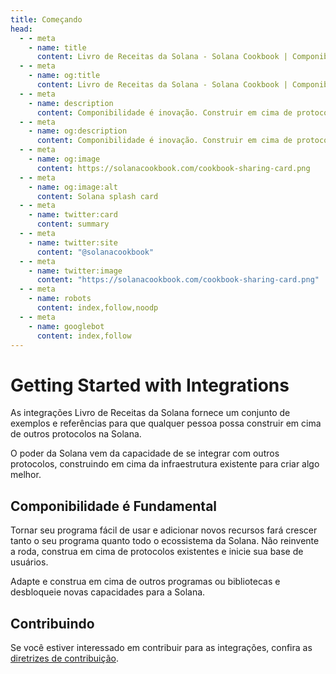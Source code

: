 ```yaml
---
title: Começando
head:
  - - meta
    - name: title
      content: Livro de Receitas da Solana - Solana Cookbook | Componibilidade e Integrações
  - - meta
    - name: og:title
      content: Livro de Receitas da Solana - Solana Cookbook | Componibilidade e Integrações
  - - meta
    - name: description
      content: Componibilidade é inovação. Construir em cima de protocolos na Solana desbloqueia novas capacidades e possibilidades.
  - - meta
    - name: og:description
      content: Componibilidade é inovação. Construir em cima de protocolos na Solana desbloqueia novas capacidades e possibilidades.
  - - meta
    - name: og:image
      content: https://solanacookbook.com/cookbook-sharing-card.png
  - - meta
    - name: og:image:alt
      content: Solana splash card
  - - meta
    - name: twitter:card
      content: summary
  - - meta
    - name: twitter:site
      content: "@solanacookbook"
  - - meta
    - name: twitter:image
      content: "https://solanacookbook.com/cookbook-sharing-card.png"
  - - meta
    - name: robots
      content: index,follow,noodp
  - - meta
    - name: googlebot
      content: index,follow
---
```


# Getting Started with Integrations

As integrações Livro de Receitas da Solana fornece um conjunto de exemplos e referências para que qualquer pessoa possa construir em cima de outros protocolos na Solana.

O poder da Solana vem da capacidade de se integrar com outros protocolos, construindo em cima da infraestrutura existente para criar algo melhor.

## Componibilidade é Fundamental

Tornar seu programa fácil de usar e adicionar novos recursos fará crescer tanto o seu programa quanto todo o ecossistema da Solana. Não reinvente a roda, construa em cima de protocolos existentes e inicie sua base de usuários.

Adapte e construa em cima de outros programas ou bibliotecas e desbloqueie novas capacidades para a Solana.

## Contribuindo

Se você estiver interessado em contribuir para as integrações, confira as [diretrizes de contribuição](https://github.com/solana-developers/solana-cookbook/blob/master/CONTRIBUTING.md).

